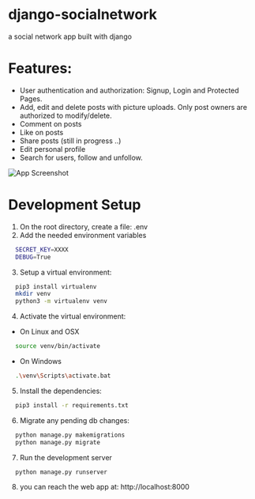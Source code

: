 # django-socialnetwork
a social network app built with django





# Features:
- User authentication and authorization: Signup, Login and Protected Pages.
- Add, edit and delete posts with picture uploads. Only post owners are authorized to modify/delete.
- Comment on posts
- Like on posts
- Share posts (still in progress ..)
- Edit personal profile
- Search for users, follow and unfollow.




![App Screenshot](https://i.ibb.co/xgm5Zrd/screenshot.png)



# Development Setup
1) On the root directory, create a file: .env
2) Add the needed environment variables
```bash
  SECRET_KEY=XXXX
  DEBUG=True
```
3) Setup a virtual environment:
```bash
  pip3 install virtualenv
  mkdir venv
  python3 -m virtualenv venv
```

4) Activate the virtual environment:
- On Linux and OSX
```bash
  source venv/bin/activate
```
- On Windows
```bash
  .\venv\Scripts\activate.bat
```

5) Install the dependencies:
```bash
  pip3 install -r requirements.txt
```

6) Migrate any pending db changes:
```bash
  python manage.py makemigrations
  python manage.py migrate
```

7) Run the development server
```bash
  python manage.py runserver
```

8) you can reach the web app at: http://localhost:8000

